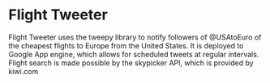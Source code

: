 # Flight Tweeter

Flight Tweeter uses the tweepy library to notify followers of @USAtoEuro of the cheapest flights to Europe from the United States. It is deployed to Google App engine, which allows for scheduled tweets at regular intervals. Flight search is made possible by the skypicker API, which is provided by kiwi.com